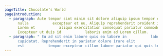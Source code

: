 ```yaml
---
pageTitle: Chocolate's World
pageIntroduction:
  - paragraph: Aute tempor sint minim sit dolore aliquip ipsum tempor est
      nulla           excepteur et eu. Aliquip reprehenderit proident id elit
      Lorem et           aliqua exercitation consequat pariatur commodo.
      Excepteur ut duis id           laboris enim ad Lorem cillum.
  - paragraph: " Eu ad sit enim labore quis ea labore in           labore quis
      cupidatat. Reprehenderit in pariatur dolore irure elit
      est           tempor excepteur cillum labore pariatur qui quis tempor."
---
```

